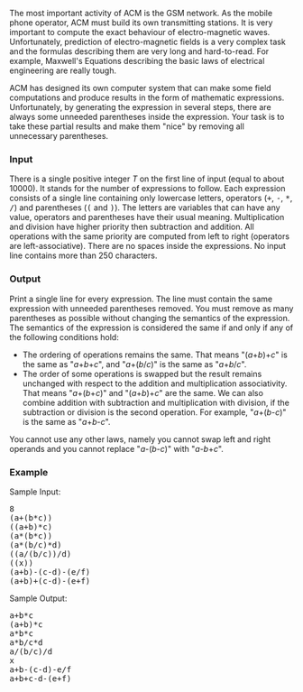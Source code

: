 <p>
The most important activity of ACM is the GSM network. As the mobile phone
operator, ACM must build its own transmitting stations. It is very important
to compute the exact behaviour of electro-magnetic waves. Unfortunately,
prediction of electro-magnetic fields is a&nbsp;very complex task and the
formulas describing them are very long and hard-to-read. For
example, Maxwell's Equations describing the basic laws of
electrical engineering are really tough.
</p><p>
ACM has designed its own computer system that can make some field
computations and produce results in the form of mathematic expressions.
Unfortunately, by generating the expression in several steps, there are
always some unneeded parentheses inside the expression. Your task is to take
these partial results and make them "nice" by removing all unnecessary
parentheses.
</p>
<h3>Input</h3>

<p>
There is a&nbsp;single positive integer <var>T</var> on the first line of input (equal to about 10000). It stands
for the number of expressions to follow. Each expression consists of a&nbsp;single
line containing only lowercase letters, operators (<tt>+</tt>, <tt>-</tt>, <tt>*</tt>,
<tt>/</tt>) and parentheses (<tt>(</tt> and <tt>)</tt>). The letters are variables
that can have any value, operators and parentheses have their usual meaning.
Multiplication and division have higher priority then subtraction and
addition. All operations with the same priority are computed from left to
right (operators are left-associative). There are no spaces inside the
expressions. No input line contains more than 250 characters.

</p><p>
</p><h3>Output</h3>

<p>
Print a&nbsp;single line for every expression. The line must contain the same
expression with unneeded parentheses removed. You must remove as many
parentheses as possible without changing the semantics of the expression.
The semantics of the expression is considered the same if and only if any of
the following conditions hold:
</p><div align="left">
<ul>
<li>The ordering of operations remains the same. That means "(<var>a</var>+<var>b</var>)+<var>c</var>" is
  the same as "<var>a</var>+<var>b</var>+<var>c</var>", and "<var>a</var>+(<var>b</var>/<var>c</var>)" is the same as "<var>a</var>+<var>b</var>/<var>c</var>".
</li><li>The order of some operations is swapped but the result remains unchanged
  with respect to the addition and multiplication associativity.
  That means "<var>a</var>+(<var>b</var>+<var>c</var>)" and "(<var>a</var>+<var>b</var>)+<var>c</var>" are the same. We can also combine
  addition with subtraction and multiplication with division, if the
  subtraction or division is the second operation. For example, "<var>a</var>+(<var>b</var>-<var>c</var>)"
  is the same as "<var>a</var>+<var>b</var>-<var>c</var>".
</li></ul>
</div>
<p>
You cannot use any other laws, namely you cannot swap left and right
operands and you cannot replace "<var>a</var>-(<var>b</var>-<var>c</var>)" with "<var>a</var>-<var>b</var>+<var>c</var>".

</p><h3>Example</h3>
<p>Sample Input:</p>

<pre><tt>8
(a+(b*c))
((a+b)*c)
(a*(b*c))
(a*(b/c)*d)
((a/(b/c))/d)
((x))
(a+b)-(c-d)-(e/f)
(a+b)+(c-d)-(e+f)
</tt></pre>

<p>Sample Output:</p>

<pre><tt>a+b*c
(a+b)*c
a*b*c
a*b/c*d
a/(b/c)/d
x
a+b-(c-d)-e/f
a+b+c-d-(e+f)
</tt></pre>